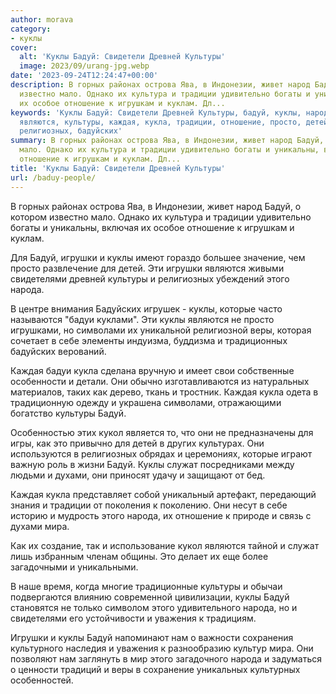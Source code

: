```yaml
---
author: morava
category:
- куклы
cover:
  alt: 'Куклы Бадуй: Свидетели Древней Культуры'
  image: 2023/09/urang-jpg.webp
date: '2023-09-24T12:24:47+00:00'
description: В горных районах острова Ява, в Индонезии, живет народ Бадуй, о котором
  известно мало. Однако их культура и традиции удивительно богаты и уникальны, включая
  их особое отношение к игрушкам и куклам. Дл...
keywords: 'Куклы Бадуй: Свидетели Древней Культуры, бадуй, куклы, народа, игрушки,
  являются, культуры, каждая, кукла, традиции, отношение, просто, детей, свидетелями,
  религиозных, бадуйских'
summary: В горных районах острова Ява, в Индонезии, живет народ Бадуй, о котором известно
  мало. Однако их культура и традиции удивительно богаты и уникальны, включая их особое
  отношение к игрушкам и куклам. Дл...
title: 'Куклы Бадуй: Свидетели Древней Культуры'
url: /baduy-people/
---
```


В горных районах острова Ява, в Индонезии, живет народ Бадуй, о котором известно мало. Однако их культура и традиции удивительно богаты и уникальны, включая их особое отношение к игрушкам и куклам.

Для Бадуй, игрушки и куклы имеют гораздо большее значение, чем просто развлечение для детей. Эти игрушки являются живыми свидетелями древней культуры и религиозных убеждений этого народа.

В центре внимания Бадуйских игрушек \- куклы, которые часто называются "бадуи куклами". Эти куклы являются не просто игрушками, но символами их уникальной религиозной веры, которая сочетает в себе элементы индуизма, буддизма и традиционных бадуйских верований.

Каждая бадуи кукла сделана вручную и имеет свои собственные особенности и детали. Они обычно изготавливаются из натуральных материалов, таких как дерево, ткань и тростник. Каждая кукла одета в традиционную одежду и украшена символами, отражающими богатство культуры Бадуй.

Особенностью этих кукол является то, что они не предназначены для игры, как это привычно для детей в других культурах. Они используются в религиозных обрядах и церемониях, которые играют важную роль в жизни Бадуй. Куклы служат посредниками между людьми и духами, они приносят удачу и защищают от бед.

Каждая кукла представляет собой уникальный артефакт, передающий знания и традиции от поколения к поколению. Они несут в себе историю и мудрость этого народа, их отношение к природе и связь с духами мира.

Как их создание, так и использование кукол являются тайной и служат лишь избранным членам общины. Это делает их еще более загадочными и уникальными.

В наше время, когда многие традиционные культуры и обычаи подвергаются влиянию современной цивилизации, куклы Бадуй становятся не только символом этого удивительного народа, но и свидетелями его устойчивости и уважения к традициям.

Игрушки и куклы Бадуй напоминают нам о важности сохранения культурного наследия и уважения к разнообразию культур мира. Они позволяют нам заглянуть в мир этого загадочного народа и задуматься о ценности традиций и веры в сохранение уникальных культурных особенностей.